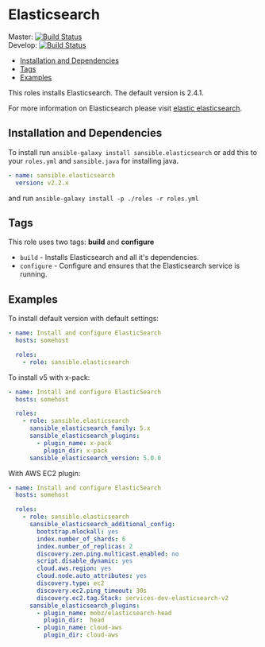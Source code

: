 # Elasticsearch

Master: [![Build Status](https://travis-ci.org/sansible/elasticsearch.svg?branch=master)](https://travis-ci.org/sansible/elasticsearch)  
Develop: [![Build Status](https://travis-ci.org/sansible/elasticsearch.svg?branch=develop)](https://travis-ci.org/sansible/elasticsearch)

* [Installation and Dependencies](#installation-and-dependencies)
* [Tags](#tags)
* [Examples](#examples)

This roles installs Elasticsearch.
The default version is 2.4.1.

For more information on Elasticsearch please visit
[elastic elasticsearch](https://www.elastic.co/products/elasticsearch).


## Installation and Dependencies

To install run `ansible-galaxy install sansible.elasticsearch` or add this to your
`roles.yml` and `sansible.java` for installing java.

```YAML
- name: sansible.elasticsearch
  version: v2.2.x
```

and run `ansible-galaxy install -p ./roles -r roles.yml`


## Tags

This role uses two tags: **build** and **configure**

* `build` - Installs Elasticsearch and all it's dependencies.
* `configure` - Configure and ensures that the Elasticsearch service is running.


## Examples

To install default version with default settings:

```YAML
- name: Install and configure ElasticSearch
  hosts: somehost

  roles:
    - role: sansible.elasticsearch
```

To install v5 with x-pack:

```YAML
- name: Install and configure ElasticSearch
  hosts: somehost

  roles:
    - role: sansible.elasticsearch
      sansible_elasticsearch_family: 5.x
      sansible_elasticsearch_plugins:
        - plugin_name: x-pack
          plugin_dir: x-pack
      sansible_elasticsearch_version: 5.0.0
```

With AWS EC2 plugin:

```YAML
- name: Install and configure ElasticSearch
  hosts: somehost

  roles:
    - role: sansible.elasticsearch
      sansible_elasticsearch_additional_config:
        bootstrap.mlockall: yes
        index.number_of_shards: 6
        index.number_of_replicas: 2
        discovery.zen.ping.multicast.enabled: no
        script.disable_dynamic: yes
        cloud.aws.region: yes
        cloud.node.auto_attributes: yes
        discovery.type: ec2
        discovery.ec2.ping_timeout: 30s
        discovery.ec2.tag.Stack: services-dev-elasticsearch-v2
      sansible_elasticsearch_plugins:
        - plugin_name: mobz/elasticsearch-head
          plugin_dir:  head
        - plugin_name: cloud-aws
          plugin_dir: cloud-aws
```
